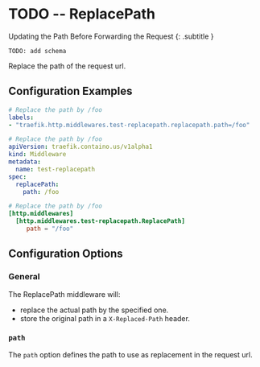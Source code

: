 # TODO -- ReplacePath

Updating the Path Before Forwarding the Request
{: .subtitle }

`TODO: add schema`

Replace the path of the request url.

## Configuration Examples

```yaml tab="Docker"
# Replace the path by /foo
labels:
- "traefik.http.middlewares.test-replacepath.replacepath.path=/foo"
```

```yaml tab="Kubernetes"
# Replace the path by /foo
apiVersion: traefik.containo.us/v1alpha1
kind: Middleware
metadata:
  name: test-replacepath
spec:
  replacePath:
    path: /foo
```

```toml tab="File"
# Replace the path by /foo
[http.middlewares]
  [http.middlewares.test-replacepath.ReplacePath]
     path = "/foo"
```

## Configuration Options

### General

The ReplacePath middleware will:

* replace the actual path by the specified one.
* store the original path in a `X-Replaced-Path` header.

### `path`

The `path` option defines the path to use as replacement in the request url.
